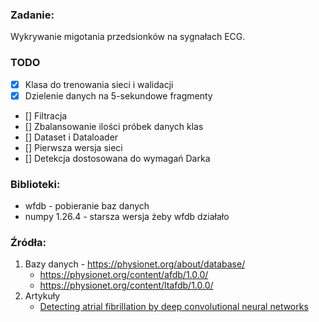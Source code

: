 ### Zadanie:
Wykrywanie migotania przedsionków na sygnałach ECG.

### TODO
- [x] Klasa do trenowania sieci i walidacji
- [x] Dzielenie danych na 5-sekundowe fragmenty
- [] Filtracja
- [] Zbalansowanie ilości próbek danych klas
- [] Dataset i Dataloader
- [] Pierwsza wersja sieci
- [] Detekcja dostosowana do wymagań Darka

### Biblioteki:
* wfdb - pobieranie baz danych
* numpy 1.26.4 - starsza wersja żeby wfdb działało

### Źródła:
1. Bazy danych - https://physionet.org/about/database/
    * https://physionet.org/content/afdb/1.0.0/
    * https://physionet.org/content/ltafdb/1.0.0/
2. Artykuły
    * [Detecting atrial fibrillation by deep convolutional neural networks](https://www-1webofscience-1com-1q5yy4oq600f4.wbg2.bg.agh.edu.pl/wos/woscc/full-record/WOS:000424187100009)
